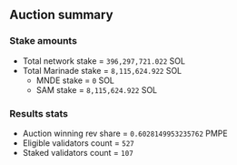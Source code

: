 ## Auction summary

### Stake amounts
- Total network stake = `396,297,721.022` SOL
- Total Marinade stake = `8,115,624.922` SOL
  - MNDE stake = `0` SOL
  - SAM stake = `8,115,624.922` SOL

### Results stats
- Auction winning rev share = `0.6028149953235762` PMPE
- Eligible validators count = `527`
- Staked validators count = `107`
